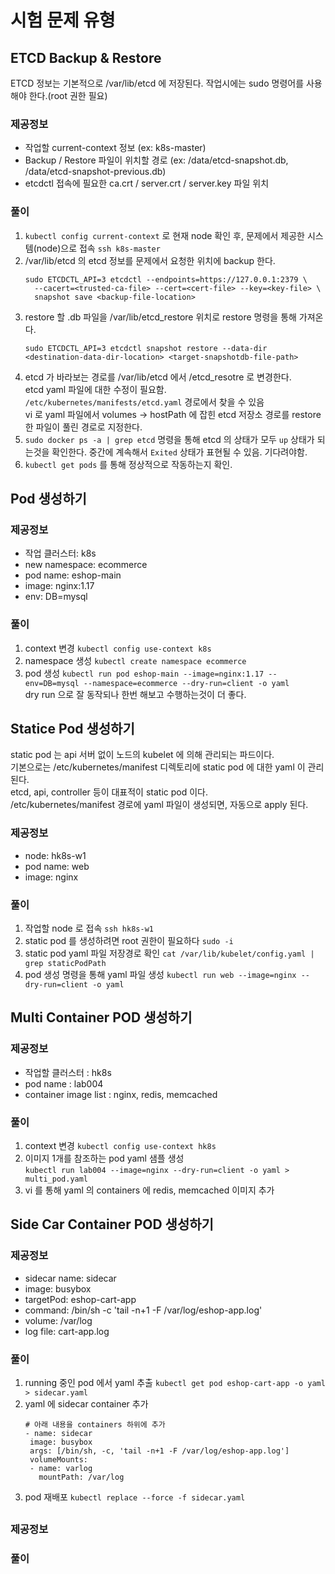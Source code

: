 # 시험 문제 유형
## ETCD Backup & Restore
ETCD 정보는 기본적으로 /var/lib/etcd 에 저장된다.
작업시에는 sudo 명령어를 사용해야 한다.(root 권한 필요)
### 제공정보
- 작업할 current-context 정보 (ex: k8s-master)
- Backup / Restore 파일이 위치할 경로 (ex: /data/etcd-snapshot.db, /data/etcd-snapshot-previous.db)
- etcdctl 접속에 필요한 ca.crt / server.crt / server.key 파일 위치
### 풀이
1. `kubectl config current-context` 로 현재 node 확인 후, 문제에서 제공한 시스템(node)으로 접속 `ssh k8s-master`
2. /var/lib/etcd 의 etcd 정보를 문제에서 요청한 위치에 backup 한다.
    ```shell
    sudo ETCDCTL_API=3 etcdctl --endpoints=https://127.0.0.1:2379 \
      --cacert=<trusted-ca-file> --cert=<cert-file> --key=<key-file> \
      snapshot save <backup-file-location>
    ```
3. restore 할 .db 파일을 /var/lib/etcd_restore 위치로 restore 명령을 통해 가져온다.
    ```shell
    sudo ETCDCTL_API=3 etcdctl snapshot restore --data-dir <destination-data-dir-location> <target-snapshotdb-file-path>
    ```
4. etcd 가 바라보는 경로를 /var/lib/etcd 에서 /etcd_resotre 로 변경한다.  
   etcd yaml 파일에 대한 수정이 필요함. `/etc/kubernetes/manifests/etcd.yaml` 경로에서 찾을 수 있음  
   vi 로 yaml 파일에서 volumes -> hostPath 에 잡힌 etcd 저장소 경로를 restore 한 파일이 풀린 경로로 지정한다.
5. `sudo docker ps -a | grep etcd` 명령을 통해 etcd 의 상태가 모두 `up` 상태가 되는것을 확인한다.
   중간에 계속해서 `Exited` 상태가 표현될 수 있음. 기다려야함.
6. `kubectl get pods` 를 통해 정상적으로 작동하는지 확인.

## Pod 생성하기
### 제공정보
- 작업 클러스터: k8s
- new namespace: ecommerce
- pod name: eshop-main
- image: nginx:1.17
- env: DB=mysql

### 풀이
1. context 변경 `kubectl config use-context k8s`
2. namespace 생성 `kubectl create namespace ecommerce`
3. pod 생성 `kubectl run pod eshop-main --image=nginx:1.17 --env=DB=mysql --namespace=ecommerce --dry-run=client -o yaml`  
  dry run 으로 잘 동작되나 한번 해보고 수행하는것이 더 좋다.

## Statice Pod 생성하기
static pod 는 api 서버 없이 노드의 kubelet 에 의해 관리되는 파드이다.  
기본으로는 /etc/kubernetes/manifest 디렉토리에 static pod 에 대한 yaml 이 관리된다.  
etcd, api, controller 등이 대표적이 static pod 이다.  
/etc/kubernetes/manifest 경로에 yaml 파일이 생성되면, 자동으로 apply 된다.
### 제공정보
- node: hk8s-w1
- pod name: web
- image: nginx
### 풀이
1. 작업할 node 로 접속 `ssh hk8s-w1`
2. static pod 를 생성하려면 root 권한이 필요하다 `sudo -i`
3. static pod yaml 파일 저장경로 확인 `cat /var/lib/kubelet/config.yaml | grep staticPodPath`
2. pod 생성 명령을 통해 yaml 파일 생성 `kubectl run web --image=nginx --dry-run=client -o yaml`




## Multi Container POD 생성하기
### 제공정보
- 작업할 클러스터 : hk8s
- pod name : lab004
- container image list : nginx, redis, memcached
### 풀이
1. context 변경 `kubectl config use-context hk8s`
1. 이미지 1개를 참조하는 pod yaml 샘플 생성   
`kubectl run lab004 --image=nginx --dry-run=client -o yaml > multi_pod.yaml`
2. vi 를 통해 yaml 의 containers 에 redis, memcached 이미지 추가

## Side Car Container POD 생성하기
### 제공정보
- sidecar name: sidecar
- image: busybox
- targetPod: eshop-cart-app
- command: /bin/sh -c 'tail -n+1 -F /var/log/eshop-app.log'
- volume: /var/log
- log file: cart-app.log
### 풀이
1. running 중인 pod 에서 yaml 추출 `kubectl get pod eshop-cart-app -o yaml > sidecar.yaml`
2. yaml 에 sidecar container 추가
    ```shell
   # 아래 내용을 containers 하위에 추가
   - name: sidecar
     image: busybox
     args: [/bin/sh, -c, 'tail -n+1 -F /var/log/eshop-app.log']
     volumeMounts:
     - name: varlog
       mountPath: /var/log
   ```
3. pod 재배포 `kubectl replace --force -f sidecar.yaml`

## 
### 제공정보
### 풀이